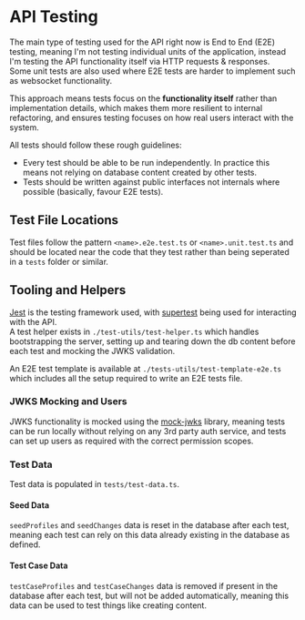 # API Testing
The main type of testing used for the API right now is End to End (E2E) testing, meaning I'm not testing
individual units of the application, instead I'm testing the API functionality itself via HTTP requests & responses.  
Some unit tests are also used where E2E tests are harder to implement such as websocket functionality.

This approach means tests focus on the **functionality itself** rather than implementation details, which makes
them more resilient to internal refactoring, and ensures testing focuses on how real users interact with the system.

All tests should follow these rough guidelines:
- Every test should be able to be run independently. In practice this means not relying on database content
  created by other tests.
- Tests should be written against public interfaces not internals where possible (basically, favour E2E tests).

## Test File Locations
Test files follow the pattern `<name>.e2e.test.ts` or `<name>.unit.test.ts` and should be located near the code
that they test rather than being seperated in a `tests` folder or similar.

## Tooling and Helpers
[Jest](https://jestjs.io/) is the testing framework used, with [supertest](https://github.com/ladjs/supertest) being used for interacting with the API.  
A test helper exists in `./test-utils/test-helper.ts` which handles bootstrapping the server, setting up and
tearing down the db content before each test and mocking the JWKS validation.  

An E2E test template is available at `./tests-utils/test-template-e2e.ts` which includes all the setup required to write an E2E tests file.

### JWKS Mocking and Users
JWKS functionality is mocked using the [mock-jwks](https://github.com/Levino/mock-jwks) library, meaning tests can be run
locally without relying on any 3rd party auth service, and tests can set up users as required with the correct permission scopes.

### Test Data
Test data is populated in `tests/test-data.ts`.

#### Seed Data
`seedProfiles` and `seedChanges` data is reset in the database after each test,
meaning each test can rely on this data already existing in the database as defined.  

#### Test Case Data
`testCaseProfiles` and `testCaseChanges` data is removed if present in the database after each test, but will
not be added automatically, meaning this data can be used to test things like creating content.
